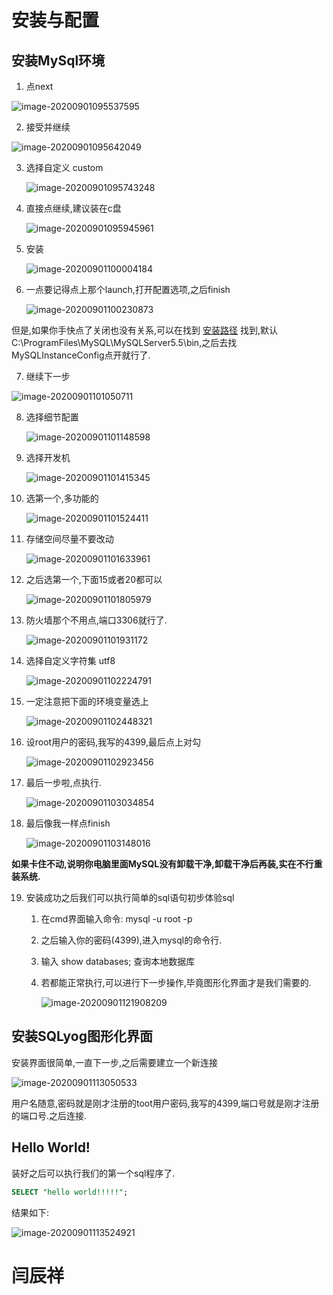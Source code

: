 # 安装与配置

## 安装MySql环境

1. 点next

![image-20200901095537595](img\image-20200901095537595.png)

2. 接受并继续

![image-20200901095642049](img\image-20200901095642049.png)

3. 选择自定义 custom

   ![image-20200901095743248](img\image-20200901095743248.png)

4. 直接点继续,建议装在c盘

   ![image-20200901095945961](img\image-20200901095945961.png)

5. 安装

   ![image-20200901100004184](img\image-20200901100004184.png)

6. 一点要记得点上那个launch,打开配置选项,之后finish

   ![image-20200901100230873](img\image-20200901100230873.png)

但是,如果你手快点了关闭也没有关系,可以在找到  [安装路径](C:\ProgramFiles\MySQL\MySQLServer5.5\bin) 找到,默认C:\ProgramFiles\MySQL\MySQLServer5.5\bin,之后去找MySQLInstanceConfig点开就行了.



7. 继续下一步

![image-20200901101050711](img\image-20200901101050711.png)

8. 选择细节配置

   ![image-20200901101148598](img\image-20200901101148598.png)

   

9. 选择开发机

   ![image-20200901101415345](img\image-20200901101415345.png)

10. 选第一个,多功能的

    ![image-20200901101524411](img\image-20200901101524411.png)

11. 存储空间尽量不要改动

    ![image-20200901101633961](img\image-20200901101633961.png)

12. 之后选第一个,下面15或者20都可以

    ![image-20200901101805979](img\image-20200901101805979.png)

13. 防火墙那个不用点,端口3306就行了.

    ![image-20200901101931172](img\image-20200901101931172.png)

14. 选择自定义字符集 utf8

    ![image-20200901102224791](img\image-20200901102224791.png)

15. 一定注意把下面的环境变量选上

    ![image-20200901102448321](img\image-20200901102448321.png)

16. 设root用户的密码,我写的4399,最后点上对勾

    ![image-20200901102923456](img\image-20200901102923456.png)

17. 最后一步啦,点执行.

    ![image-20200901103034854](img\image-20200901103034854.png)

18. 最后像我一样点finish

    ![image-20200901103148016](img\image-20200901103148016.png)

**如果卡住不动,说明你电脑里面MySQL没有卸载干净,卸载干净后再装,实在不行重装系统.**

19. 安装成功之后我们可以执行简单的sql语句初步体验sql

    1. 在cmd界面输入命令: mysql -u root -p

    2. 之后输入你的密码(4399),进入mysql的命令行.

    3. 输入 show databases; 查询本地数据库

    4. 若都能正常执行,可以进行下一步操作,毕竟图形化界面才是我们需要的.

       ![image-20200901121908209](img\image-20200901121908209.png)

## 安装SQLyog图形化界面

安装界面很简单,一直下一步,之后需要建立一个新连接

![image-20200901113050533](img\image-20200901113050533.png)

用户名随意,密码就是刚才注册的toot用户密码,我写的4399,端口号就是刚才注册的端口号.之后连接.

## Hello World!

装好之后可以执行我们的第一个sql程序了.

```sql
SELECT "hello world!!!!!";
```
结果如下:

![image-20200901113524921](img\image-20200901113524921.png)

# 闫辰祥